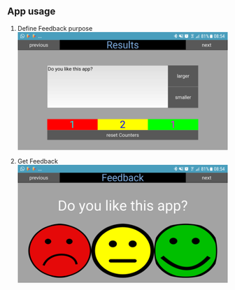  

## App usage

1. Define Feedback purpose
![Define Feedback purpose.](docs/images/app_screenshot_1.png "Define Feedback purpose.")

2. Get Feedback
![Get Feedback](docs/images/app_screenshot_2.png "Get Feedback")

